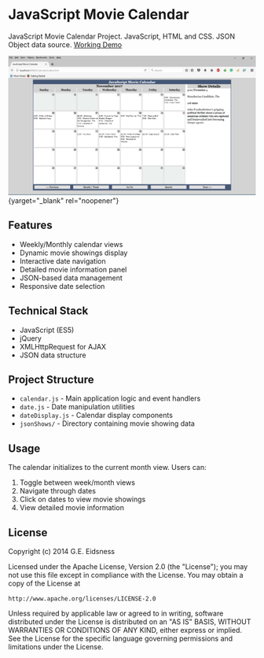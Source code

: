 # JavaScript Movie Calendar
JavaScript Movie Calendar Project. JavaScript, HTML and CSS. JSON Object data source. 
[Working Demo](http://calendar.geidsness.com/)

![alt text](screenshots/screen_1.png "Browser Screenshot") {yarget="_blank" rel="noopener"}

## Features

- Weekly/Monthly calendar views
- Dynamic movie showings display
- Interactive date navigation
- Detailed movie information panel
- JSON-based data management
- Responsive date selection

## Technical Stack

- JavaScript (ES5)
- jQuery
- XMLHttpRequest for AJAX
- JSON data structure

## Project Structure

- `calendar.js` - Main application logic and event handlers
- `date.js` - Date manipulation utilities
- `dateDisplay.js` - Calendar display components
- `jsonShows/` - Directory containing movie showing data

## Usage

The calendar initializes to the current month view. Users can:
1. Toggle between week/month views
2. Navigate through dates
3. Click on dates to view movie showings
4. View detailed movie information

## License

Copyright (c) 2014 G.E. Eidsness

Licensed under the Apache License, Version 2.0 (the "License");
you may not use this file except in compliance with the License.
You may obtain a copy of the License at

    http://www.apache.org/licenses/LICENSE-2.0

Unless required by applicable law or agreed to in writing, software
distributed under the License is distributed on an "AS IS" BASIS,
WITHOUT WARRANTIES OR CONDITIONS OF ANY KIND, either express or implied.
See the License for the specific language governing permissions and
limitations under the License.

